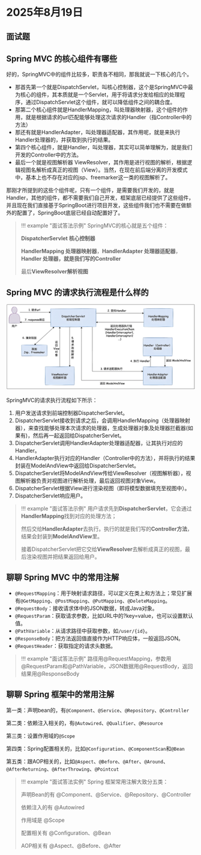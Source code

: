 # 2025年8月19日

## 面试题

## Spring MVC 的核心组件有哪些

好的，SpringMVC中的组件比较多，职责各不相同，那我就说一下核心的几个。

- 那首先第一个就是DispatchServlet，叫核心控制器，这个是SpringMVC中最为核心的组件，其本质就是一个Servlet，用于将请求分发给相应的处理程序，通过DispatchServlet这个组件，就可以降低组件之间的耦合度。
- 那第二个核心组件就是HandlerMapping，叫处理器映射器，这个组件的作用，就是根据请求的url匹配能够处理这次请求的Handler（指Controller中的方法）
- 那还有就是HandlerAdapter，叫处理器适配器，其作用呢，就是来执行Handler处理器的，并获取到执行的结果。
- 第四个核心组件，就是Handler，叫处理器，其实可以简单理解为，就是我们开发的Controller中的方法。
- 最后一个就是视图解析器 ViewResolver，其作用是进行视图的解析，根据逻辑视图名解析成真正的视图（View）。当然，在现在前后端分离的开发模式中，基本上也不存在对应的jsp、freemarker这一类的视图解析了。

那刚才所提到的这些个组件呢，只有一个组件，是需要我们开发的，就是Handler，其他的组件，都不需要我们自己开发，框架底层已经提供了这些组件，并且现在我们直接基于SpringBoot进行项目开发，这些组件我们也不需要在做额外的配置了，SpringBoot底层已经自动配置好了。

> !!! example "面试答法示例"
> SpringMVC的核心就是五个组件：
>
> **DispatcherServlet 核心控制器**
>
> **HandlerMapping 处理器映射器**，**HandlerAdapter 处理器适配器**，**Handler 处理器，就是我们写的Controller**
>
> 最后**ViewResolver解析视图**

## Spring MVC 的请求执行流程是什么样的

![](https://raw.githubusercontent.com/12age/blog-img/main/network-asset-ymjew503t0m000d7w32xshpklgfgc8f6DIYvAdFwBdezDGxvAdazDY-20250819214250-micf44u.png)

SpringMVC的请求执行流程如下所示：

1. 用户发送请求到前端控制器DispatcherServlet。
2. DispatcherServlet接收到请求之后，会调用HandlerMapping（处理器映射器），来查找能够处理本次请求的处理器，生成处理器对象及处理器拦截器(如果有)，然后再一起返回给DispatcherServlet。
3. DispatcherServlet调用HandlerAdapter处理器适配器，让其执行对应的Handler。
4. HandlerAdapter执行对应的Handler（Controller中的方法），并将执行的结果封装在ModelAndView中返回给DispatcherServlet。
5. DispatcherServlet将ModelAndView传给ViewResolver（视图解析器），视图解析器负责对视图进行解析处理，最后返回视图对象View。
6. DispatcherServlet根据View进行渲染视图（即将模型数据填充至视图中）。
7. DispatcherServlet响应用户。

> !!! example "面试答法示例"
> 用户请求先到**DispatcherServlet**，它会通过**HandlerMapping**找到对应的处理方法；
>
> 然后交给**HandlerAdapter**去执行。执行的就是我们写的**Controller方法**，结果会封装到**ModelAndView**里。
>
> 接着DispatcherServlet把它交给**ViewResolver**去解析成真正的视图，最后渲染视图并把结果返回给用户。

## 聊聊 Spring MVC 中的常用注解

- `@RequestMapping`：用于映射请求路径，可以定义在类上和方法上；常见扩展有`@GetMapping`、`@PostMapping`、`@PutMapping`、`@DeleteMapping`。
- `@RequestBody`：接收请求体中的JSON数据，转成Java对象。
- `@RequestParam`：获取请求参数，比如URL中的?key=value，也可以设置默认值。
- `@PathVariable`：从请求路径中获取参数，如`/user/{id}`。
- `@ResponseBody`：把方法返回值直接作为HTTP响应体，一般返回JSON。
- `@RequestHeader`：获取指定的请求头数据。

> !!! example "面试答法示例"
> 路径用@RequestMapping，参数用@RequestParam和@PathVariable，JSON数据用@RequestBody，返回结果用@ResponseBody

## 聊聊 Spring 框架中的常用注解

第一类：声明bean的，有`@Component`、`@Service`、`@Repository`、`@Controller`

第二类：依赖注入相关的，有`@Autowired`、`@Qualifier`、`@Resource`

第三类：设置作用域的`@Scope`

第四类：Spring配置相关的，比如`@Configuration`、`@ComponentScan`和`@Bean`

第五类：跟AOP相关的，比如`@Aspect`、`@Before`、`@After`、`@Around`、`@AfterReturning`、`@AfterThrowing`、`@Pointcut`

> !!! example "面试答法实例"
> Spring 框架常用注解大致分五类：
>
> 声明Bean的有 @Component、@Service、@Repository、@Controller
>
> 依赖注入的有 @Autowired
>
> 作用域是 @Scope
>
> 配置相关有 @Configuration、@Bean
>
> AOP相关有 @Aspect、@Before、@After
